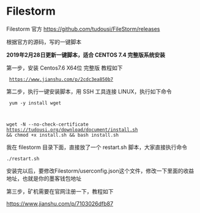 # Filestorm


Filestorm 官方    https://github.com/tudousi/FileStorm/releases

根据官方的源码，写的一键脚本

<b>2019年2月28日更新一键脚本，适合 CENTOS 7.4 完整版系统安装</b>
 
 
第一步，安装 Centos7.6 X64位 完整版 教程如下

<code> https://www.jianshu.com/p/2cdc3ea850b7 </code>

第二步，执行一键安装脚本，用 SSH 工具连接 LINUX，执行如下命令

<code> yum -y install wget

wget -N --no-check-certificate https://tudousi.org/download/document/install.sh && chmod +x install.sh && bash install.sh</code>

我在 filestorm 目录下面，直接放了一个 restart.sh 脚本，大家直接执行命令

<code>./restart.sh</code>


安装完以后，要修改Filestorm/userconfig.json这个文件，修改一下里面的收益地址，也就是你的墨客钱包地址

第三步，矿机需要在官网注册一下，教程如下

https://www.jianshu.com/p/7103026dfb87
